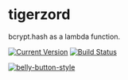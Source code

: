 # tigerzord

bcrypt.hash as a lambda function.

[![Current Version](https://img.shields.io/npm/v/tigerzord.svg)](https://www.npmjs.org/package/tigerzord)
[![Build Status](https://travis-ci.org/continuationlabs/tigerzord.svg?branch=master)](https://travis-ci.org/continuationlabs/tigerzord)

[![belly-button-style](https://cdn.rawgit.com/continuationlabs/belly-button/master/badge.svg)](https://github.com/continuationlabs/belly-button)
